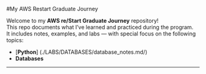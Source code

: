 #My AWS Restart Graduate Journey  

Welcome to my **AWS re/Start Graduate Journey** repository!  
This repo documents what I’ve learned and practiced during the program.  
It includes notes, examples, and labs —  with special focus on the following topics: 

- [**Python**] (./LABS/DATABASES/database_notes.md/) 
- **Databases**  

---
